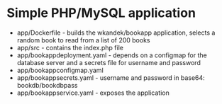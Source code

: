 # Simple PHP/MySQL application 

- app/Dockerfile - builds the wkandek/bookapp application, selects a random book to read from a list of 200 books
- app/src - contains the index.php file
- app/bookappdeployment.yaml - depends on a configmap for the database server and a secrets file for username and password
- app/bookappconfigmap.yaml
- app/bookappsecrets.yaml - username and password in base64: bookdb/bookdbpass
- app/bookappservice.yaml - exposes the application
